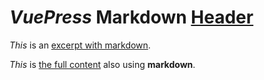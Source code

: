 # *VuePress* Markdown [Header](#@@@)

*This* is an [excerpt with markdown](#@@@).

<!-- more -->

*This* is [the full content](#@@@)
also using **markdown**.
